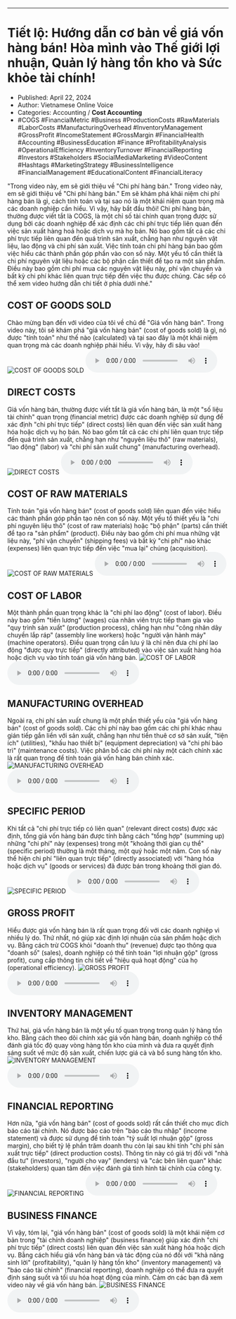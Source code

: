 
---

# Tiết lộ: Hướng dẫn cơ bản về giá vốn hàng bán! Hòa mình vào Thế giới lợi nhuận, Quản lý hàng tồn kho và Sức khỏe tài chính!

- Published: April 22, 2024
- Author: Vietnamese Online Voice
- Categories: Accounting / **Cost Accounting**
- #COGS #FinancialMetric #Business #ProductionCosts #RawMaterials #LaborCosts #ManufacturingOverhead #InventoryManagement #GrossProfit #IncomeStatement #GrossMargin #FinancialHealth #Accounting #BusinessEducation #Finance #ProfitabilityAnalysis #OperationalEfficiency #InventoryTurnover #FinancialReporting #Investors #Stakeholders #SocialMediaMarketing #VideoContent #Hashtags #MarketingStrategy #BusinessIntelligence #FinancialManagement #EducationalContent #FinancialLiteracy

"Trong video này, em sẽ giới thiệu về "Chi phí hàng bán." Trong video này, em sẽ giới thiệu về "Chi phí hàng bán." Em sẽ khám phá khái niệm chi phí hàng bán là gì, cách tính toán và tại sao nó là một khái niệm quan trọng mà các doanh nghiệp cần hiểu. Vì vậy, hãy bắt đầu thôi! Chi phí hàng bán, thường được viết tắt là COGS, là một chỉ số tài chính quan trọng được sử dụng bởi các doanh nghiệp để xác định các chi phí trực tiếp liên quan đến việc sản xuất hàng hoá hoặc dịch vụ mà họ bán. Nó bao gồm tất cả các chi phí trực tiếp liên quan đến quá trình sản xuất, chẳng hạn như nguyên vật liệu, lao động và chi phí sản xuất. Việc tính toán chi phí hàng bán bao gồm việc hiểu các thành phần góp phần vào con số này. Một yếu tố cần thiết là chi phí nguyên vật liệu hoặc các bộ phận cần thiết để tạo ra một sản phẩm. Điều này bao gồm chi phí mua các nguyên vật liệu này, phí vận chuyển và bất kỳ chi phí khác liên quan trực tiếp đến việc thu được chúng. Các sếp có thể xem video hướng dẫn chi tiết ở phía dưới nhé."


## COST OF GOODS SOLD

Chào mừng bạn đến với video của tôi về chủ đề "Giá vốn hàng bán". Trong video này, tôi sẽ khám phá "giá vốn hàng bán" (cost of goods sold) là gì, nó được "tính toán" như thế nào (calculated) và tại sao đây là một khái niệm quan trọng mà các doanh nghiệp phải hiểu. Vì vậy, hãy đi sâu vào!
![COST OF GOODS SOLD](https://http-archiver-apis-production-80.schnworks.com/storage/images/transitions/2024-04-22/transition--34916631524-Montserrat-Thin-7B1FA2.jpg)
<audio controls>
    <source src="https://http-archiver-apis-production-80.schnworks.com/storage/audio/file-6754152059.mp3" type="audio/mpeg">
</audio>



## DIRECT COSTS

Giá vốn hàng bán, thường được viết tắt là giá vốn hàng bán, là một "số liệu tài chính" quan trọng (financial metric) được các doanh nghiệp sử dụng để xác định "chi phí trực tiếp" (direct costs) liên quan đến việc sản xuất hàng hóa hoặc dịch vụ họ bán. Nó bao gồm tất cả các chi phí liên quan trực tiếp đến quá trình sản xuất, chẳng hạn như "nguyên liệu thô" (raw materials), "lao động" (labor) và "chi phí sản xuất chung" (manufacturing overhead).
![DIRECT COSTS](https://http-archiver-apis-production-80.schnworks.com/storage/images/transitions/2024-04-22/transition--49789576414-Montserrat-Thin-673AB7.jpg)
<audio controls>
    <source src="https://http-archiver-apis-production-80.schnworks.com/storage/audio/file-25666843112.mp3" type="audio/mpeg">
</audio>



## COST OF RAW MATERIALS

Tính toán "giá vốn hàng bán" (cost of goods sold) liên quan đến việc hiểu các thành phần góp phần tạo nên con số này. Một yếu tố thiết yếu là "chi phí nguyên liệu thô" (cost of raw materials) hoặc "bộ phận" (parts) cần thiết để tạo ra "sản phẩm" (product). Điều này bao gồm chi phí mua những vật liệu này, "phí vận chuyển" (shipping fees) và bất kỳ "chi phí" nào khác (expenses) liên quan trực tiếp đến việc "mua lại" chúng (acquisition).
![COST OF RAW MATERIALS](https://http-archiver-apis-production-80.schnworks.com/storage/images/transitions/2024-04-22/transition--2236590717-Montserrat-Regular-673AB7.jpg)
<audio controls>
    <source src="https://http-archiver-apis-production-80.schnworks.com/storage/audio/file-509895705.mp3" type="audio/mpeg">
</audio>



## COST OF LABOR

Một thành phần quan trọng khác là "chi phí lao động" (cost of labor). Điều này bao gồm "tiền lương" (wages) của nhân viên trực tiếp tham gia vào "quy trình sản xuất" (production process), chẳng hạn như "công nhân dây chuyền lắp ráp" (assembly line workers) hoặc "người vận hành máy" (machine operators). Điều quan trọng cần lưu ý là chỉ nên đưa chi phí lao động "được quy trực tiếp" (directly attributed) vào việc sản xuất hàng hóa hoặc dịch vụ vào tính toán giá vốn hàng bán.
![COST OF LABOR](https://http-archiver-apis-production-80.schnworks.com/storage/images/transitions/2024-04-22/transition-8957495467-Montserrat-ExtraBold-880E4F.jpg)
<audio controls>
    <source src="https://http-archiver-apis-production-80.schnworks.com/storage/audio/file-12350126695.mp3" type="audio/mpeg">
</audio>



## MANUFACTURING OVERHEAD

Ngoài ra, chi phí sản xuất chung là một phần thiết yếu của "giá vốn hàng bán" (cost of goods sold). Các chi phí này bao gồm các chi phí khác nhau gián tiếp gắn liền với sản xuất, chẳng hạn như tiền thuê cơ sở sản xuất, "tiện ích" (utilities), "khấu hao thiết bị" (equipment depreciation) và "chi phí bảo trì" (maintenance costs). Việc phân bổ các chi phí này một cách chính xác là rất quan trọng để tính toán giá vốn hàng bán chính xác.
![MANUFACTURING OVERHEAD](https://http-archiver-apis-production-80.schnworks.com/storage/images/transitions/2024-04-22/transition-43252135475-Montserrat-Regular-9C27B0.jpg)
<audio controls>
    <source src="https://http-archiver-apis-production-80.schnworks.com/storage/audio/file-14324233978.mp3" type="audio/mpeg">
</audio>



## SPECIFIC PERIOD

Khi tất cả "chi phí trực tiếp có liên quan" (relevant direct costs) được xác định, tổng giá vốn hàng bán được tính bằng cách "tổng hợp" (summing up) những "chi phí" này (expenses) trong một "khoảng thời gian cụ thể" (specific period) thường là một tháng, một quý hoặc một năm. Con số này thể hiện chi phí "liên quan trực tiếp" (directly associated) với "hàng hóa hoặc dịch vụ" (goods or services) đã được bán trong khoảng thời gian đó.
![SPECIFIC PERIOD](https://http-archiver-apis-production-80.schnworks.com/storage/images/transitions/2024-04-22/transition-21248966629-Montserrat-Bold-512DA8.jpg)
<audio controls>
    <source src="https://http-archiver-apis-production-80.schnworks.com/storage/audio/file-24590981320.mp3" type="audio/mpeg">
</audio>



## GROSS PROFIT

Hiểu được giá vốn hàng bán là rất quan trọng đối với các doanh nghiệp vì nhiều lý do. Thứ nhất, nó giúp xác định lợi nhuận của sản phẩm hoặc dịch vụ. Bằng cách trừ COGS khỏi "doanh thu" (revenue) được tạo thông qua "doanh số" (sales), doanh nghiệp có thể tính toán "lợi nhuận gộp" (gross profit), cung cấp thông tin chi tiết về "hiệu quả hoạt động" của họ (operational efficiency).
![GROSS PROFIT](https://http-archiver-apis-production-80.schnworks.com/storage/images/transitions/2024-04-22/transition--24939303208-Montserrat-ExtraBold-673AB7.jpg)
<audio controls>
    <source src="https://http-archiver-apis-production-80.schnworks.com/storage/audio/file-929798035.mp3" type="audio/mpeg">
</audio>



## INVENTORY MANAGEMENT

Thứ hai, giá vốn hàng bán là một yếu tố quan trọng trong quản lý hàng tồn kho. Bằng cách theo dõi chính xác giá vốn hàng bán, doanh nghiệp có thể đánh giá tốc độ quay vòng hàng tồn kho của mình và đưa ra quyết định sáng suốt về mức độ sản xuất, chiến lược giá cả và bổ sung hàng tồn kho.
![INVENTORY MANAGEMENT](https://http-archiver-apis-production-80.schnworks.com/storage/images/transitions/2024-04-22/transition--3427672013-Montserrat-Regular-303F9F.jpg)
<audio controls>
    <source src="https://http-archiver-apis-production-80.schnworks.com/storage/audio/file-3008514994.mp3" type="audio/mpeg">
</audio>



## FINANCIAL REPORTING

Hơn nữa, "giá vốn hàng bán" (cost of goods sold) rất cần thiết cho mục đích báo cáo tài chính. Nó được báo cáo trên "báo cáo thu nhập" (income statement) và được sử dụng để tính toán "tỷ suất lợi nhuận gộp" (gross margin), cho biết tỷ lệ phần trăm doanh thu còn lại sau khi tính "chi phí sản xuất trực tiếp" (direct production costs). Thông tin này có giá trị đối với "nhà đầu tư" (investors), "người cho vay" (lenders) và "các bên liên quan" khác (stakeholders) quan tâm đến việc đánh giá tình hình tài chính của công ty.
![FINANCIAL REPORTING](https://http-archiver-apis-production-80.schnworks.com/storage/images/transitions/2024-04-22/transition--1278928997-Montserrat-ExtraBold-303F9F.jpg)
<audio controls>
    <source src="https://http-archiver-apis-production-80.schnworks.com/storage/audio/file-45749919957.mp3" type="audio/mpeg">
</audio>



## BUSINESS FINANCE

Vì vậy, tóm lại, "giá vốn hàng bán" (cost of goods sold) là một khái niệm cơ bản trong "tài chính doanh nghiệp" (business finance) giúp xác định "chi phí trực tiếp" (direct costs) liên quan đến việc sản xuất hàng hóa hoặc dịch vụ. Bằng cách hiểu giá vốn hàng bán và tác động của nó đối với "khả năng sinh lời" (profitability), "quản lý hàng tồn kho" (inventory management) và "báo cáo tài chính" (financial reporting), doanh nghiệp có thể đưa ra quyết định sáng suốt và tối ưu hóa hoạt động của mình. Cảm ơn các bạn đã xem video này về giá vốn hàng bán.
![BUSINESS FINANCE](https://http-archiver-apis-production-80.schnworks.com/storage/images/transitions/2024-04-22/transition-6965255366-Montserrat-SemiBold-283593.jpg)
<audio controls>
    <source src="https://http-archiver-apis-production-80.schnworks.com/storage/audio/file-3986858944.mp3" type="audio/mpeg">
</audio>

